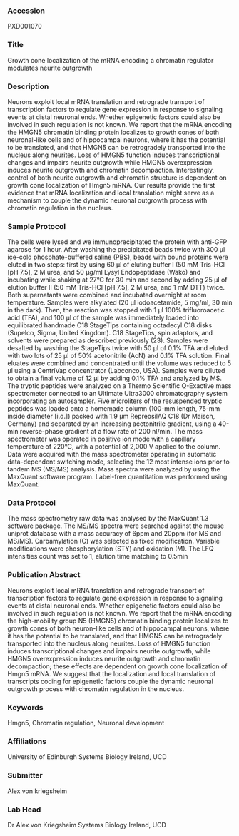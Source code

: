 ### Accession
PXD001070

### Title
Growth cone localization of the mRNA encoding a chromatin regulator modulates neurite outgrowth

### Description
Neurons exploit local mRNA translation and retrograde transport of transcription factors to regulate gene expression in response to signaling events at distal neuronal ends. Whether epigenetic factors could also be involved in such regulation is not known. We report that the mRNA encoding the HMGN5 chromatin binding protein localizes to growth cones of both neuronal-like cells and of hippocampal neurons, where it has the potential to be translated, and that HMGN5 can be retrogradely transported into the nucleus along neurites. Loss of HMGN5 function induces transcriptional changes and impairs neurite outgrowth while HMGN5 overexpression induces neurite outgrowth and chromatin decompaction. Interestingly, control of both neurite outgrowth and chromatin structure is dependent on growth cone localization of Hmgn5 mRNA. Our results provide the first evidence that mRNA localization and local translation might serve as a mechanism to couple the dynamic neuronal outgrowth process with chromatin regulation in the nucleus.

### Sample Protocol
The cells were lysed and we immunoprecipitated the protein with anti-GFP agarose for 1 hour. After washing the precipitated beads twice with 300 μl ice-cold phosphate-buffered saline (PBS), beads with bound proteins were eluted in two steps: first by using 60 μl of eluting buffer I (50 mM Tris-HCl [pH 7.5], 2 M urea, and 50 μg/ml Lysyl Endopeptidase (Wako) and incubating while shaking at 27°C for 30 min and second by adding 25 μl of elution buffer II (50 mM Tris-HCl [pH 7.5], 2 M urea, and 1 mM DTT) twice. Both supernatants were combined and incubated overnight at room temperature. Samples were alkylated (20 μl iodoacetamide, 5 mg/ml, 30 min in the dark). Then, the reaction was stopped with 1 μl 100% trifluoroacetic acid (TFA), and 100 μl of the sample was immediately loaded into equilibrated handmade C18 StageTips containing octadecyl C18 disks (Supelco, Sigma, United Kingdom). C18 StageTips, spin adaptors, and solvents were prepared as described previously (23). Samples were desalted by washing the StageTips twice with 50 μl of 0.1% TFA and eluted with two lots of 25 μl of 50% acetonitrile (AcN) and 0.1% TFA solution. Final eluates were combined and concentrated until the volume was reduced to 5 μl using a CentriVap concentrator (Labconco, USA). Samples were diluted to obtain a final volume of 12 μl by adding 0.1% TFA and analyzed by MS. The tryptic peptides were analyzed on a Thermo Scientific Q-Exactive mass spectrometer connected to an Ultimate Ultra3000 chromatography system incorporating an autosampler. Five microliters of the resuspended tryptic peptides was loaded onto a homemade column (100-mm length, 75-mm inside diameter [i.d.]) packed with 1.9 μm RepreosilAQ C18 (Dr Maisch, Germany) and separated by an increasing acetonitrile gradient, using a 40-min reverse-phase gradient at a flow rate of 200 nl/min. The mass spectrometer was operated in positive ion mode with a capillary temperature of 220°C, with a potential of 2,000 V applied to the column. Data were acquired with the mass spectrometer operating in automatic data-dependent switching mode, selecting the 12 most intense ions prior to tandem MS (MS/MS) analysis. Mass spectra were analyzed by using the MaxQuant software program. Label-free quantitation was performed using MaxQuant.

### Data Protocol
The mass spectrometry raw data was analysed by the MaxQuant 1.3 software package. The MS/MS spectra were searched against the mouse uniprot database with a mass accuracy of 6ppm and 20ppm (for MS and MS/MS). Carbamylation (C)  was selected as fixed modification. Variable modifications were phosphorylation (STY) and  oxidation (M). The LFQ intensities count was set to 1, elution time matching to 0.5min

### Publication Abstract
Neurons exploit local mRNA translation and retrograde transport of transcription factors to regulate gene expression in response to signaling events at distal neuronal ends. Whether epigenetic factors could also be involved in such regulation is not known. We report that the mRNA encoding the high-mobility group N5 (HMGN5) chromatin binding protein localizes to growth cones of both neuron-like cells and of hippocampal neurons, where it has the potential to be translated, and that HMGN5 can be retrogradely transported into the nucleus along neurites. Loss of HMGN5 function induces transcriptional changes and impairs neurite outgrowth, while HMGN5 overexpression induces neurite outgrowth and chromatin decompaction; these effects are dependent on growth cone localization of Hmgn5 mRNA. We suggest that the localization and local translation of transcripts coding for epigenetic factors couple the dynamic neuronal outgrowth process with chromatin regulation in the nucleus.

### Keywords
Hmgn5, Chromatin  regulation, Neuronal development

### Affiliations
University of Edinburgh
Systems Biology Ireland, UCD

### Submitter
Alex von kriegsheim

### Lab Head
Dr Alex von Kriegsheim
Systems Biology Ireland, UCD


